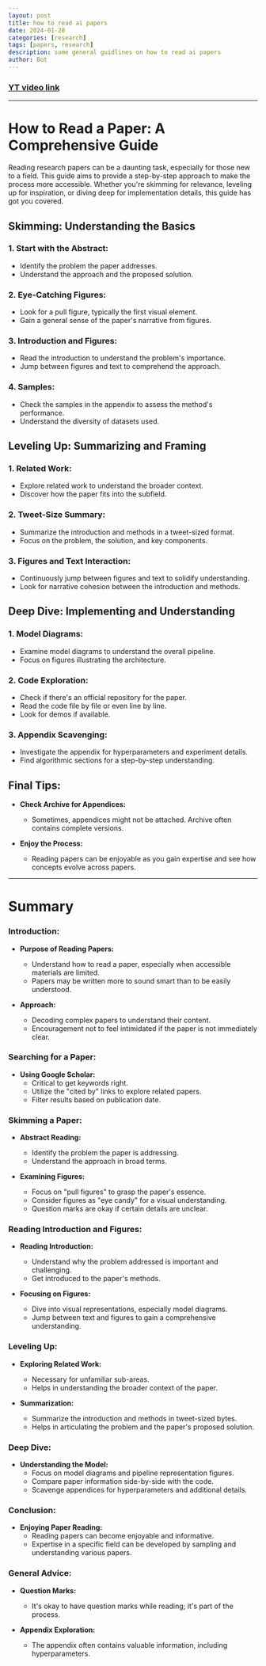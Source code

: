 ```yaml
---
layout: post
title: how to read ai papers 
date: 2024-01-28
categories: [research]
tags: [papers, research]
description: some general guidlines on how to read ai papers
author: Bot 
---
```


### [YT video link](https://www.youtube.com/watch?v=ReIZgbCwfg0)

---

# How to Read a Paper: A Comprehensive Guide

Reading research papers can be a daunting task, especially for those new to a field. This guide aims to provide a step-by-step approach to make the process more accessible. Whether you're skimming for relevance, leveling up for inspiration, or diving deep for implementation details, this guide has got you covered.

## Skimming: Understanding the Basics

### 1. **Start with the Abstract:**
   - Identify the problem the paper addresses.
   - Understand the approach and the proposed solution.

### 2. **Eye-Catching Figures:**
   - Look for a pull figure, typically the first visual element.
   - Gain a general sense of the paper's narrative from figures.

### 3. **Introduction and Figures:**
   - Read the introduction to understand the problem's importance.
   - Jump between figures and text to comprehend the approach.

### 4. **Samples:**
   - Check the samples in the appendix to assess the method's performance.
   - Understand the diversity of datasets used.

## Leveling Up: Summarizing and Framing

### 1. **Related Work:**
   - Explore related work to understand the broader context.
   - Discover how the paper fits into the subfield.

### 2. **Tweet-Size Summary:**
   - Summarize the introduction and methods in a tweet-sized format.
   - Focus on the problem, the solution, and key components.

### 3. **Figures and Text Interaction:**
   - Continuously jump between figures and text to solidify understanding.
   - Look for narrative cohesion between the introduction and methods.

## Deep Dive: Implementing and Understanding

### 1. **Model Diagrams:**
   - Examine model diagrams to understand the overall pipeline.
   - Focus on figures illustrating the architecture.

### 2. **Code Exploration:**
   - Check if there's an official repository for the paper.
   - Read the code file by file or even line by line.
   - Look for demos if available.

### 3. **Appendix Scavenging:**
   - Investigate the appendix for hyperparameters and experiment details.
   - Find algorithmic sections for a step-by-step understanding.

## Final Tips:

- **Check Archive for Appendices:**
  - Sometimes, appendices might not be attached. Archive often contains complete versions.

- **Enjoy the Process:**
  - Reading papers can be enjoyable as you gain expertise and see how concepts evolve across papers.

---

# Summary

### Introduction:

- **Purpose of Reading Papers:**
  - Understand how to read a paper, especially when accessible materials are limited.
  - Papers may be written more to sound smart than to be easily understood.

- **Approach:**
  - Decoding complex papers to understand their content.
  - Encouragement not to feel intimidated if the paper is not immediately clear.

### Searching for a Paper:

- **Using Google Scholar:**
  - Critical to get keywords right.
  - Utilize the "cited by" links to explore related papers.
  - Filter results based on publication date.

### Skimming a Paper:

- **Abstract Reading:**
  - Identify the problem the paper is addressing.
  - Understand the approach in broad terms.

- **Examining Figures:**
  - Focus on "pull figures" to grasp the paper's essence.
  - Consider figures as "eye candy" for a visual understanding.
  - Question marks are okay if certain details are unclear.

### Reading Introduction and Figures:

- **Reading Introduction:**
  - Understand why the problem addressed is important and challenging.
  - Get introduced to the paper's methods.

- **Focusing on Figures:**
  - Dive into visual representations, especially model diagrams.
  - Jump between text and figures to gain a comprehensive understanding.

### Leveling Up:

- **Exploring Related Work:**
  - Necessary for unfamiliar sub-areas.
  - Helps in understanding the broader context of the paper.

- **Summarization:**
  - Summarize the introduction and methods in tweet-sized bytes.
  - Helps in articulating the problem and the paper's proposed solution.

### Deep Dive:

- **Understanding the Model:**
  - Focus on model diagrams and pipeline representation figures.
  - Compare paper information side-by-side with the code.
  - Scavenge appendices for hyperparameters and additional details.

### Conclusion:

- **Enjoying Paper Reading:**
  - Reading papers can become enjoyable and informative.
  - Expertise in a specific field can be developed by sampling and understanding various papers.

### General Advice:

- **Question Marks:**
  - It's okay to have question marks while reading; it's part of the process.
  
- **Appendix Exploration:**
  - The appendix often contains valuable information, including hyperparameters.
